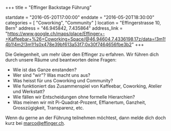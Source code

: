 +++
title = "Effinger Backstage Führung"

startdate = "2016-05-20T17:00:00"
enddate = "2016-05-20T18:30:00"
categories = [ "Coworking", "Community" ]
location = "Effingerstrasse 10, Bern"
address = "46.945842, 7.435864"
address_link = "https://www.google.ch/maps/place/Effinger+-+Kaffeebar+%26+Coworking+Space/@46.94604,7.4336198,17z/data=!3m1!4b1!4m2!3m1!1s0x478e39bf613a53f7:0x30f7464656fbe3b2"
+++

Die Gelegenheit, um mehr über den Effinger zu erfahren. Wir führen dich durch unsere Räume und beantworten deine Fragen:

* Wie ist das Ganze enstanden?
* Wer sind "wir"? Was macht uns aus?
* Was heisst für uns Coworking und Community?
* Wie funktioniert das Zusammenspiel von Kaffeebar, Coworking, Atelier und Werkstatt?
* Wie fällen wir Entscheidungen ohne formelle Hierarchien?
* Was meinen wir mit Pi-Quadrat-Prozent, Effianertum, Ganzheit, Grosszügigkeit, Transparenz, etc.

Wenn du gerne an der Führung teilnehmen möchtest, dann melde dich doch kurz bei [marco@effinger.ch](mailto:marco@effinger.ch).
